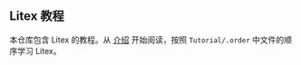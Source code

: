 ## Litex 教程

本仓库包含 Litex 的教程。从 [介绍](Tutorial/Introduction.md) 开始阅读，按照 `Tutorial/.order` 中文件的顺序学习 Litex。
